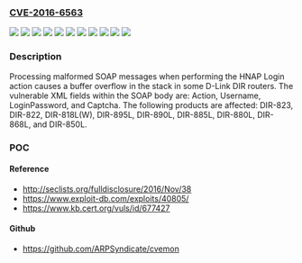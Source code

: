 ### [CVE-2016-6563](https://cve.mitre.org/cgi-bin/cvename.cgi?name=CVE-2016-6563)
![](https://img.shields.io/static/v1?label=Product&message=DIR-818L(W)&color=blue)
![](https://img.shields.io/static/v1?label=Product&message=DIR-822&color=blue)
![](https://img.shields.io/static/v1?label=Product&message=DIR-823&color=blue)
![](https://img.shields.io/static/v1?label=Product&message=DIR-850L&color=blue)
![](https://img.shields.io/static/v1?label=Product&message=DIR-868L&color=blue)
![](https://img.shields.io/static/v1?label=Product&message=DIR-880L&color=blue)
![](https://img.shields.io/static/v1?label=Product&message=DIR-885L&color=blue)
![](https://img.shields.io/static/v1?label=Product&message=DIR-890L&color=blue)
![](https://img.shields.io/static/v1?label=Product&message=DIR-895L&color=blue)
![](https://img.shields.io/static/v1?label=Version&message=n%2Fa&color=blue)
![](https://img.shields.io/static/v1?label=Vulnerability&message=CWE-121&color=brighgreen)

### Description

Processing malformed SOAP messages when performing the HNAP Login action causes a buffer overflow in the stack in some D-Link DIR routers. The vulnerable XML fields within the SOAP body are: Action, Username, LoginPassword, and Captcha. The following products are affected: DIR-823, DIR-822, DIR-818L(W), DIR-895L, DIR-890L, DIR-885L, DIR-880L, DIR-868L, and DIR-850L.

### POC

#### Reference
- http://seclists.org/fulldisclosure/2016/Nov/38
- https://www.exploit-db.com/exploits/40805/
- https://www.kb.cert.org/vuls/id/677427

#### Github
- https://github.com/ARPSyndicate/cvemon

